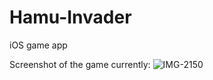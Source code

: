 # Hamu-Invader
iOS game app 

Screenshot of the game currently:
![IMG-2150](https://user-images.githubusercontent.com/13714793/78620672-8220aa00-7835-11ea-8cdd-d78e278772ef.PNG)
